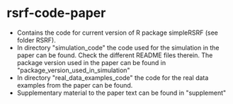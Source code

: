 # rsrf-code-paper

- Contains the code for current version of R package simpleRSRF (see folder RSRF).
- In directory "simulation_code" the code used for the simulation in the paper can be found. Check the different README files therein. The package version used in the paper can be found in "package_version_used_in_simulation"
- In directory "real_data_examples_code" the code for the real data examples from the paper can be found.
- Supplementary material to the paper text can be found in "supplement"  



